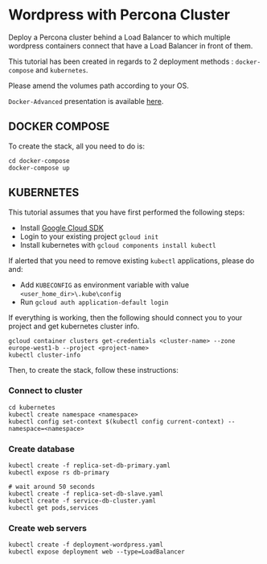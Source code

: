 # Wordpress with Percona Cluster
Deploy a Percona cluster behind a Load Balancer to which multiple wordpress containers connect that have a Load Balancer in front of them.

This tutorial has been created in regards to 2 deployment methods : `docker-compose` and `kubernetes`.

Please amend the volumes path according to your OS.

`Docker-Advanced` presentation is available [here](https://github.com/NETBEARS-IT-Outsourcing/percona-cluster-wordpress_with_HAProxy/raw/master/Docker%20-%20Advanced.pdf).

## DOCKER COMPOSE

To create the stack, all you need to do is:
```
cd docker-compose
docker-compose up
```

## KUBERNETES

This tutorial assumes that you have first  performed the following steps:
- Install [Google Cloud SDK](https://cloud.google.com/sdk/downloads)
- Login to your existing project `gcloud init`
- Install kubernetes with `gcloud components install kubectl`

If alerted that you need to remove existing `kubectl` applications, please do and:
- Add `KUBECONFIG` as environment variable with value `<user_home_dir>\.kube\config`
- Run `gcloud auth application-default login`

If everything is working, then the following should connect you to your project and get kubernetes cluster info.

```
gcloud container clusters get-credentials <cluster-name> --zone europe-west1-b --project <project-name>
kubectl cluster-info
```

Then, to create the stack, follow these instructions:

### Connect to cluster
```
cd kubernetes
kubectl create namespace <namespace>
kubectl config set-context $(kubectl config current-context) --namespace=<namespace>
```

### Create database
```
kubectl create -f replica-set-db-primary.yaml
kubectl expose rs db-primary

# wait around 50 seconds
kubectl create -f replica-set-db-slave.yaml
kubectl create -f service-db-cluster.yaml
kubectl get pods,services
```

### Create web servers
```
kubectl create -f deployment-wordpress.yaml
kubectl expose deployment web --type=LoadBalancer
```


